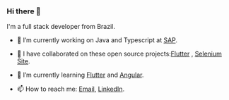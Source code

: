 ### Hi there 👋

I'm a full stack developer from Brazil.

- 🔭 I’m currently working on Java and Typescript at [SAP](https://www.sap.com/index.html).
- 👯 I have collaborated on these open source projects:[Flutter](https://github.com/flutter/flutter)
, [Selenium Site](https://github.com/SeleniumHQ/seleniumhq.github.io).

- 🌱 I’m currently learning [Flutter](https://flutter.dev/) and [Angular](https://angular.io/).
- 📫 How to reach me: <a href="mailto:natanportilho@outlook.com">Email</a>, [LinkedIn](https://www.linkedin.com/in/natanportilho/).

<!--
**natanportilho/natanportilho** is a ✨ _special_ ✨ repository because its `README.md` (this file) appears on your GitHub profile.

Here are some ideas to get you started:

- 🔭 I’m currently working on ...
- 🌱 I’m currently learning ...
- 👯 I’m looking to collaborate on ...
- 🤔 I’m looking for help with ...
- 💬 Ask me about ...
- 📫 How to reach me: ...
- 😄 Pronouns: ...
- ⚡ Fun fact: ...
-->
